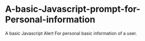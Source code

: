 # A-basic-Javascript-prompt-for-Personal-information
A basic Javascript Alert For personal basic information of a user.
